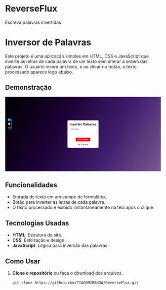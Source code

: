 # ReverseFlux
Escreva palavras invertidas 

# Inversor de Palavras

Este projeto é uma aplicação simples em HTML, CSS e JavaScript que inverte as letras de cada palavra de um texto sem alterar a ordem das palavras. O usuário insere um texto, e ao clicar no botão, o texto processado aparece logo abaixo.

## Demonstração

![Demonstração do Gerador de Dados](img/DemonstraçãodoReverseFlux.png) 

## Funcionalidades

- Entrada de texto em um campo de formulário.
- Botão para inverter as letras de cada palavra.
- O texto processado é exibido instantaneamente na tela após o clique.

## Tecnologias Usadas

- **HTML**: Estrutura do site.
- **CSS**: Estilização e design.
- **JavaScript**: Lógica para inversão das palavras.

## Como Usar

1. **Clone o repositório** ou faça o download dos arquivos.
   ```bash
   git clone https://github.com/TIAG0MIRANDA/ReverseFlux.git

